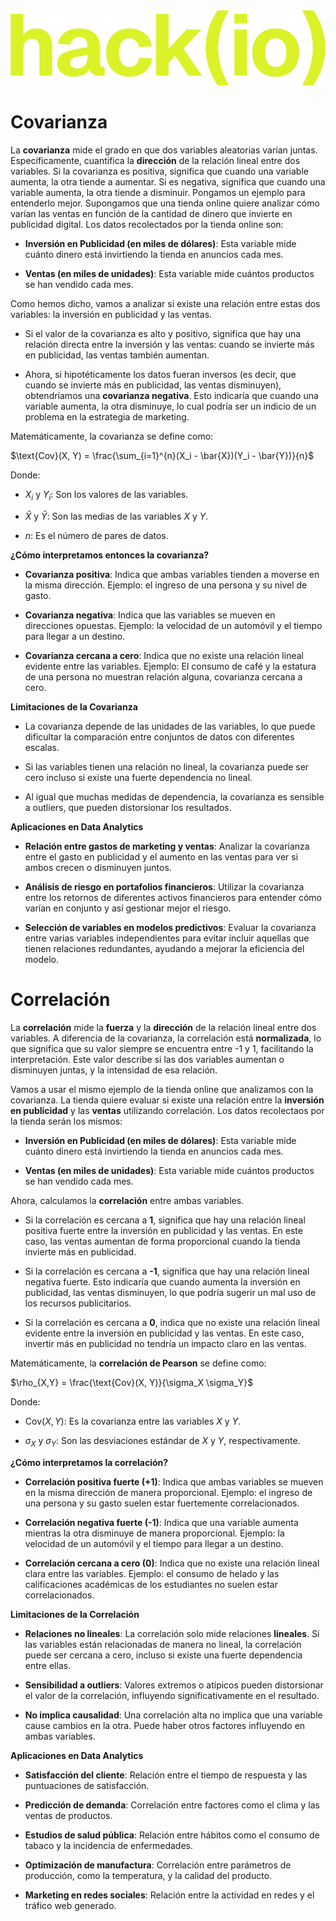 <div style="text-align: center;">
  <img src="https://github.com/Hack-io-Data/Imagenes/blob/main/01-LogosHackio/logo_amarillo@4x.png?raw=true" alt="logo" />
</div>


# Covarianza

La **covarianza** mide el grado en que dos variables aleatorias varían juntas. Específicamente, cuantifica la **dirección** de la relación lineal entre dos variables. Si la covarianza es positiva, significa que cuando una variable aumenta, la otra tiende a aumentar. Si es negativa, significa que cuando una variable aumenta, la otra tiende a disminuir. Pongamos un ejemplo para entenderlo mejor. Supongamos que una tienda online quiere analizar cómo varían las ventas en función de la cantidad de dinero que invierte en publicidad digital. Los datos recolectados por la tienda online son: 

- **Inversión en Publicidad (en miles de dólares)**: Esta variable mide cuánto dinero está invirtiendo la tienda en anuncios cada mes.

- **Ventas (en miles de unidades)**: Esta variable mide cuántos productos se han vendido cada mes.


Como hemos dicho, vamos a analizar si existe una relación entre estas dos variables: la inversión en publicidad y las ventas.

- Si el valor de la covarianza es alto y positivo, significa que hay una relación directa entre la inversión y las ventas: cuando se invierte más en publicidad, las ventas también aumentan.
   
- Ahora, si hipotéticamente los datos fueran inversos (es decir, que cuando se invierte más en publicidad, las ventas disminuyen), obtendríamos una **covarianza negativa**. Esto indicaría que cuando una variable aumenta, la otra disminuye, lo cual podría ser un indicio de un problema en la estrategia de marketing.


Matemáticamente, la covarianza se define como:

$\text{Cov}(X, Y) = \frac{\sum_{i=1}^{n}(X_i - \bar{X})(Y_i - \bar{Y})}{n}$

Donde:

- $X_i$ y $Y_i$: Son los valores de las variables.

- $\bar{X}$ y $\bar{Y}$: Son las medias de las variables $X$ y $Y$.

- $n$: Es el número de pares de datos.

**¿Cómo interpretamos entonces la covarianza?**

- **Covarianza positiva**: Indica que ambas variables tienden a moverse en la misma dirección. Ejemplo: el ingreso de una persona y su nivel de gasto.

- **Covarianza negativa**: Indica que las variables se mueven en direcciones opuestas. Ejemplo: la velocidad de un automóvil y el tiempo para llegar a un destino.

- **Covarianza cercana a cero**: Indica que no existe una relación lineal evidente entre las variables. Ejemplo: El consumo de café y la estatura de una persona no muestran relación alguna, covarianza cercana a cero.



**Limitaciones de la Covarianza**

- La covarianza depende de las unidades de las variables, lo que puede dificultar la comparación entre conjuntos de datos con diferentes escalas.
   
- Si las variables tienen una relación no lineal, la covarianza puede ser cero incluso si existe una fuerte dependencia no lineal.

- Al igual que muchas medidas de dependencia, la covarianza es sensible a outliers, que pueden distorsionar los resultados.


**Aplicaciones en Data Analytics**


- **Relación entre gastos de marketing y ventas**: Analizar la covarianza entre el gasto en publicidad y el aumento en las ventas para ver si ambos crecen o disminuyen juntos.

- **Análisis de riesgo en portafolios financieros**: Utilizar la covarianza entre los retornos de diferentes activos financieros para entender cómo varían en conjunto y así gestionar mejor el riesgo.

- **Selección de variables en modelos predictivos**: Evaluar la covarianza entre varias variables independientes para evitar incluir aquellas que tienen relaciones redundantes, ayudando a mejorar la eficiencia del modelo.



# Correlación

La **correlación** mide la **fuerza** y la **dirección** de la relación lineal entre dos variables. A diferencia de la covarianza, la correlación está **normalizada**, lo que significa que su valor siempre se encuentra entre -1 y 1, facilitando la interpretación. Este valor describe si las dos variables aumentan o disminuyen juntas, y la intensidad de esa relación.

Vamos a usar el mismo ejemplo de la tienda online que analizamos con la covarianza. La tienda quiere evaluar si existe una relación entre la **inversión en publicidad** y las **ventas** utilizando correlación. Los datos recolectaos por la tienda serán los mismos: 

- **Inversión en Publicidad (en miles de dólares)**: Esta variable mide cuánto dinero está invirtiendo la tienda en anuncios cada mes.

- **Ventas (en miles de unidades)**: Esta variable mide cuántos productos se han vendido cada mes.

Ahora, calculamos la **correlación** entre ambas variables.

- Si la correlación es cercana a **1**, significa que hay una relación lineal positiva fuerte entre la inversión en publicidad y las ventas. En este caso, las ventas aumentan de forma proporcional cuando la tienda invierte más en publicidad.
  
- Si la correlación es cercana a **-1**, significa que hay una relación lineal negativa fuerte. Esto indicaría que cuando aumenta la inversión en publicidad, las ventas disminuyen, lo que podría sugerir un mal uso de los recursos publicitarios.

- Si la correlación es cercana a **0**, indica que no existe una relación lineal evidente entre la inversión en publicidad y las ventas. En este caso, invertir más en publicidad no tendría un impacto claro en las ventas.

Matemáticamente, la **correlación de Pearson** se define como:

$\rho_{X,Y} = \frac{\text{Cov}(X, Y)}{\sigma_X \sigma_Y}$

Donde:

- $\text{Cov}(X, Y)$: Es la covarianza entre las variables $X$ y $Y$.

- $\sigma_X$ y $\sigma_Y$: Son las desviaciones estándar de $X$ y $Y$, respectivamente.

**¿Cómo interpretamos la correlación?**

- **Correlación positiva fuerte (+1)**: Indica que ambas variables se mueven en la misma dirección de manera proporcional. Ejemplo: el ingreso de una persona y su gasto suelen estar fuertemente correlacionados.
  
- **Correlación negativa fuerte (-1)**: Indica que una variable aumenta mientras la otra disminuye de manera proporcional. Ejemplo: la velocidad de un automóvil y el tiempo para llegar a un destino.
  
- **Correlación cercana a cero (0)**: Indica que no existe una relación lineal clara entre las variables. Ejemplo: el consumo de helado y las calificaciones académicas de los estudiantes no suelen estar correlacionados.


**Limitaciones de la Correlación**

- **Relaciones no lineales**: La correlación solo mide relaciones **lineales**. Si las variables están relacionadas de manera no lineal, la correlación puede ser cercana a cero, incluso si existe una fuerte dependencia entre ellas.
  
- **Sensibilidad a outliers**: Valores extremos o atípicos pueden distorsionar el valor de la correlación, influyendo significativamente en el resultado.

- **No implica causalidad**: Una correlación alta no implica que una variable cause cambios en la otra. Puede haber otros factores influyendo en ambas variables.

**Aplicaciones en Data Analytics**

- **Satisfacción del cliente**: Relación entre el tiempo de respuesta y las puntuaciones de satisfacción.

- **Predicción de demanda**: Correlación entre factores como el clima y las ventas de productos.

- **Estudios de salud pública**: Relación entre hábitos como el consumo de tabaco y la incidencia de enfermedades.

- **Optimización de manufactura**: Correlación entre parámetros de producción, como la temperatura, y la calidad del producto.

- **Marketing en redes sociales**: Relación entre la actividad en redes y el tráfico web generado.

